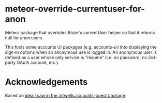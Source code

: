 # meteor-override-currentuser-for-anon
Meteor package that overrides Blaze's currentUser helper so that it returns null for anon users.

This fools some accounts UI packages (e.g. accounts-ui) into displaying the sign-in options
when an anonymous use is logged in. An anonymous user is defined as a user whose only service is "resume" (i.e. no password, no 3rd-party OAuth account, etc.).

# Acknowledgements

Based on [idea I saw in the artwells:accounts-guest package](https://github.com/artwells/meteor-accounts-guest/blob/master/accounts-guest-client.js#L7).
